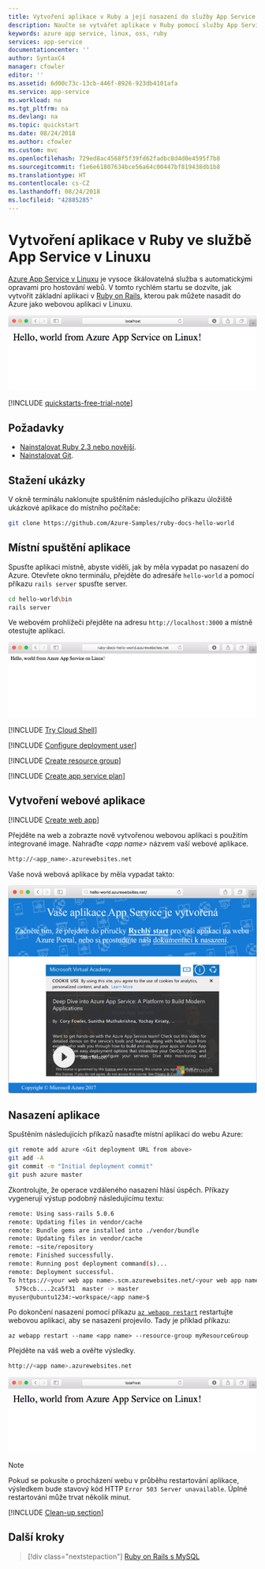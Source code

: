 ```yaml
---
title: Vytvoření aplikace v Ruby a její nasazení do služby App Service v Linuxu | Dokumentace Microsoftu
description: Naučte se vytvářet aplikace v Ruby pomocí služby App Service v Linuxu.
keywords: azure app service, linux, oss, ruby
services: app-service
documentationcenter: ''
author: SyntaxC4
manager: cfowler
editor: ''
ms.assetid: 6d00c73c-13cb-446f-8926-923db4101afa
ms.service: app-service
ms.workload: na
ms.tgt_pltfrm: na
ms.devlang: na
ms.topic: quickstart
ms.date: 08/24/2018
ms.author: cfowler
ms.custom: mvc
ms.openlocfilehash: 729ed8ac4568f5f39fd62fadbc8d4d0e4595f7b8
ms.sourcegitcommit: f1e6e61807634bce56a64c00447bf819438db1b8
ms.translationtype: HT
ms.contentlocale: cs-CZ
ms.lasthandoff: 08/24/2018
ms.locfileid: "42885285"
---
```

# <a name="create-a-ruby-app-in-app-service-on-linux"></a>Vytvoření aplikace v Ruby ve službě App Service v Linuxu

[Azure App Service v Linuxu](app-service-linux-intro.md) je vysoce škálovatelná služba s automatickými opravami pro hostování webů. V tomto rychlém startu se dozvíte, jak vytvořit základní aplikaci v [Ruby on Rails](https://rubyonrails.org/), kterou pak můžete nasadit do Azure jako webovou aplikaci v Linuxu.

![Hello World](./media/quickstart-ruby/hello-world-updated.png)

[!INCLUDE [quickstarts-free-trial-note](../../../includes/quickstarts-free-trial-note.md)]

## <a name="prerequisites"></a>Požadavky

* <a href="https://www.ruby-lang.org/en/documentation/installation/#rubyinstaller" target="_blank">Nainstalovat Ruby 2.3 nebo novější</a>.
* <a href="https://git-scm.com/" target="_blank">Nainstalovat Git</a>.

## <a name="download-the-sample"></a>Stažení ukázky

V okně terminálu naklonujte spuštěním následujícího příkazu úložiště ukázkové aplikace do místního počítače:

```bash
git clone https://github.com/Azure-Samples/ruby-docs-hello-world
```

## <a name="run-the-application-locally"></a>Místní spuštění aplikace

Spusťte aplikaci místně, abyste viděli, jak by měla vypadat po nasazení do Azure. Otevřete okno terminálu, přejděte do adresáře `hello-world` a pomocí příkazu `rails server` spusťte server.

```bash
cd hello-world\bin
rails server
```

Ve webovém prohlížeči přejděte na adresu `http://localhost:3000` a místně otestujte aplikaci.

![Nakonfigurovaná aplikace Hello World](./media/quickstart-ruby/hello-world-configured.png)

[!INCLUDE [Try Cloud Shell](../../../includes/cloud-shell-try-it.md)]

[!INCLUDE [Configure deployment user](../../../includes/configure-deployment-user.md)]

[!INCLUDE [Create resource group](../../../includes/app-service-web-create-resource-group-linux.md)]

[!INCLUDE [Create app service plan](../../../includes/app-service-web-create-app-service-plan-linux.md)]

## <a name="create-a-web-app"></a>Vytvoření webové aplikace

[!INCLUDE [Create web app](../../../includes/app-service-web-create-web-app-ruby-linux-no-h.md)] 

Přejděte na web a zobrazte nově vytvořenou webovou aplikaci s použitím integrované image. Nahraďte _&lt;app name>_ názvem vaší webové aplikace.

```bash
http://<app_name>.azurewebsites.net
```

Vaše nová webová aplikace by měla vypadat takto:

![Úvodní stránka](./media/quickstart-ruby/splash-page.png)

## <a name="deploy-your-application"></a>Nasazení aplikace

Spuštěním následujících příkazů nasaďte místní aplikaci do webu Azure:

```bash
git remote add azure <Git deployment URL from above>
git add -A
git commit -m "Initial deployment commit"
git push azure master
```

Zkontrolujte, že operace vzdáleného nasazení hlásí úspěch. Příkazy vygenerují výstup podobný následujícímu textu:

```bash
remote: Using sass-rails 5.0.6
remote: Updating files in vendor/cache
remote: Bundle gems are installed into ./vendor/bundle
remote: Updating files in vendor/cache
remote: ~site/repository
remote: Finished successfully.
remote: Running post deployment command(s)...
remote: Deployment successful.
To https://<your web app name>.scm.azurewebsites.net/<your web app name>.git
  579ccb....2ca5f31  master -> master
myuser@ubuntu1234:~workspace/<app name>$
```

Po dokončení nasazení pomocí příkazu [`az webapp restart`](/cli/azure/webapp?view=azure-cli-latest#az-webapp-restart) restartujte webovou aplikaci, aby se nasazení projevilo. Tady je příklad příkazu:

```azurecli-interactive
az webapp restart --name <app name> --resource-group myResourceGroup
```

Přejděte na váš web a ověřte výsledky.

```bash
http://<app name>.azurewebsites.net
```

![aktualizovaná webová aplikace](./media/quickstart-ruby/hello-world-updated.png)

> [!NOTE]
> Pokud se pokusíte o procházení webu v průběhu restartování aplikace, výsledkem bude stavový kód HTTP `Error 503 Server unavailable`. Úplné restartování může trvat několik minut.
>

[!INCLUDE [Clean-up section](../../../includes/cli-script-clean-up.md)]

## <a name="next-steps"></a>Další kroky

> [!div class="nextstepaction"]
> [Ruby on Rails s MySQL](tutorial-ruby-postgres-app.md)
